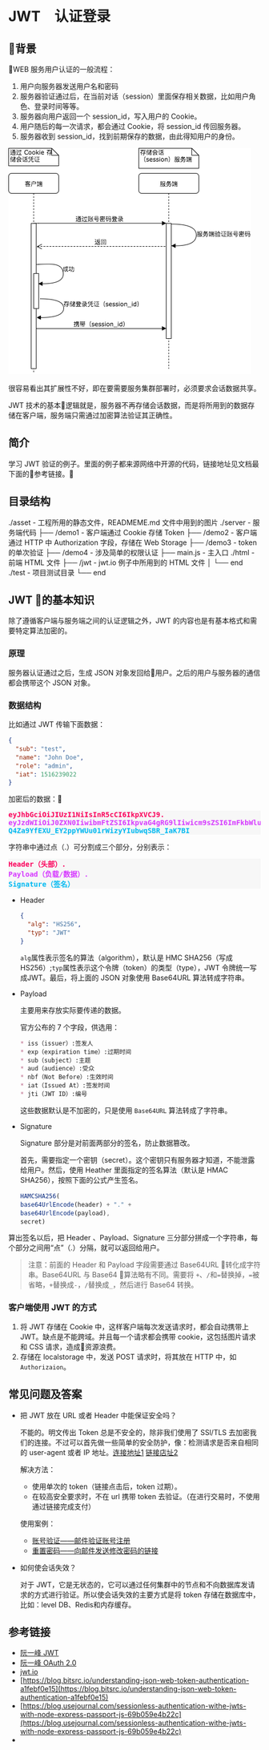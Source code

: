 # JWT　认证登录

## 背景

WEB 服务用户认证的一般流程：

1. 用户向服务器发送用户名和密码
2. 服务器验证通过后，在当前对话（session）里面保存相关数据，比如用户角色、登录时间等等。
3. 服务器向用户返回一个 session_id，写入用户的 Cookie。
4. 用户随后的每一次请求，都会通过 Cookie，将 session_id 传回服务器。
5. 服务器收到 session_id，找到前期保存的数据，由此得知用户的身份。

![传统的认证方式](./assets/authrize.png)

很容易看出其扩展性不好，即在要需要服务集群部署时，必须要求会话数据共享。

JWT 技术的基本逻辑就是，服务器不再存储会话数据，而是将所用到的数据存储在客户端，服务端只需通过加密算法验证其正确性。

## 简介

学习 JWT 验证的例子。里面的例子都来源网络中开源的代码，链接地址见文档最下面的参考链接。

## 目录结构
./asset - 工程所用的静态文件，READMEME.md 文件中用到的图片
./server - 服务端代码
├── /demo1 - 客户端通过 Cookie 存储 Token
├── /demo2 - 客户端通过 HTTP 中 Authorization 字段，存储在 Web Storage
├── /demo3 - token 的单次验证
├── /demo4 - 涉及简单的权限认证
├── main.js - 主入口
./html - 前端 HTML 文件
├── /jwt - jwt.io 例子中所用到的 HTML 文件
│   └── end
./test - 项目测试目录
└── end

## JWT 的基本知识

除了遵循客户端与服务端之间的认证逻辑之外，JWT 的内容也是有基本格式和需要特定算法加密的。

### 原理

服务器认证通过之后，生成 JSON 对象发回给用户。之后的用户与服务器的通信都会携带这个 JSON 对象。

### 数据结构

比如通过 JWT 传输下面数据：

```json
{
  "sub": "test",
  "name": "John Doe",
  "role": "admin",
  "iat": 1516239022
}
```

加密后的数据：

<pre style="background:#f7f7f7;">
<span style="color:#fb015b;font-weight:bold;">eyJhbGciOiJIUzI1NiIsInR5cCI6IkpXVCJ9.</span>
<span style="color:#d63aff;font-weight:bold;">eyJzdWIiOiJ0ZXN0IiwibmFtZSI6IkpvaG4gRG9lIiwicm9sZSI6ImFkbWluIiwiaWF0IjoxNTE2MjM5MDIyfQ.</span>
<span style="color:#00b9f1;font-weight:bold;">Q4Za9YfEXU_EY2ppYWUu01rWizyYIubwqSBR_IaK7BI</span>
</pre>

字符串中通过点（.）可分割成三个部分，分别表示：

<pre style="background:#f7f7f7;">
<span style="color:#fb015b;font-weight:bold;">Header（头部）.</span>
<span style="color:#d63aff;font-weight:bold;">Payload（负载/数据）.</span>
<span style="color:#00b9f1;font-weight:bold;">Signature（签名）</span>
</pre>

* Header

  ```json
  {
    "alg": "HS256",
    "typ": "JWT"
  }
  ```

  `alg`属性表示签名的算法（algorithm），默认是 HMC SHA256（写成 HS256）;`typ`属性表示这个令牌（token）的类型（type），JWT 令牌统一写成JWT。最后，将上面的 JSON 对象使用 Base64URL 算法转成字符串。

* Payload

  主要用来存放实际要传递的数据。

  官方公布的 7 个字段，供选用：

  ```markdown
  * iss（issuer）:签发人
  * exp（expiration time）:过期时间
  * sub（subject）:主题
  * aud（audience）:受众
  * nbf（Not Before）:生效时间
  * iat（Issued At）:签发时间
  * jti（JWT ID）:编号
  ```

  这些数据默认是不加密的，只是使用 `Base64URL` 算法转成了字符串。

* Signature

  Signature 部分是对前面两部分的签名，防止数据篡改。

  首先，需要指定一个密钥（secret）。这个密钥只有服务器才知道，不能泄露给用户。然后，使用 Heather 里面指定的签名算法（默认是 HMAC SHA256），按照下面的公式产生签名。

  ```js
  HAMCSHA256(
  base64UrlEncode(header) + "." +
  base64UrlEncode(payload),
  secret)
  ```

算出签名以后，把 Header 、Payload、Signature 三分部分拼成一个字符串，每个部分之间用“点”（.）分隔，就可以返回给用户。

> 注意：前面的 Header 和 Payload 字段需要通过 Base64URL 转化成字符串。Base64URL 与 Base64 算法略有不同。需要将 `+`、`/`和`=`替换掉，`=`被省略，`+`替换成`-`，`/`替换成`_`，然后进行 Base64 转换。

### 客户端使用 JWT 的方式

1. 将 JWT 存储在 Cookie 中，这样客户端每次发送请求时，都会自动携带上 JWT。缺点是不能跨域。并且每一个请求都会携带 cookie，这包括图片请求和 CSS 请求，造成资源浪费。
2. 存储在 localstorage 中，发送 POST 请求时，将其放在 HTTP 中，如 `Authorizaion`。

## 常见问题及答案

+ 把 JWT 放在 URL 或者 Header 中能保证安全吗？

  不能的。明文传出 Token 总是不安全的，除非我们使用了 SSl/TLS 去加密我们的连接。不过可以首先做一些简单的安全防护，像：检测请求是否来自相同的 user-agent 或者 IP 地址。[连接地址1](https://softwareengineering.stackexchange.com/questions/122372/is-browser-fingerprinting-a-viable-technique-for-identifying-anonymous-users) [链接店址2](https://stackoverflow.com/questions/216542/how-do-i-uniquely-identify-computers-visiting-my-web-site/3287761#3287761)

  解决方法：

    + 使用单次的 token（链接点击后，token 过期）。
    + 在较高安全要求时，不在 url 携带 token 去验证。（在进行交易时，不使用通过链接完成支付）

  使用案例：
    
    +  [账号验证——邮件验证账号注册]()
    +  [重置密码——向邮件发送修改密码的链接]()

+ 如何使会话失效？

  对于 JWT，它是无状态的，它可以通过任何集群中的节点和不向数据库发请求的方式进行验证。所以使会话失效的主要方式是将 token 存储在数据库中，比如：level DB、Redis和内存缓存。

## 参考链接

* [阮一峰 JWT](http://www.ruanyifeng.com/blog/2018/07/json_web_token-tutorial.html)
* [阮一峰 OAuth 2.0](http://www.ruanyifeng.com/blog/2014/05/oauth_2_0.html)
* [jwt.io](https://github.com/dwyl/learn-json-web-tokens)
* [https://blog.bitsrc.io/understanding-json-web-token-authentication-a1febf0e15](https://blog.bitsrc.io/understanding-json-web-token-authentication-a1febf0e15)
* [https://blog.usejournal.com/sessionless-authentication-withe-jwts-with-node-express-passport-js-69b059e4b22c](https://blog.usejournal.com/sessionless-authentication-withe-jwts-with-node-express-passport-js-69b059e4b22c)
* []()
